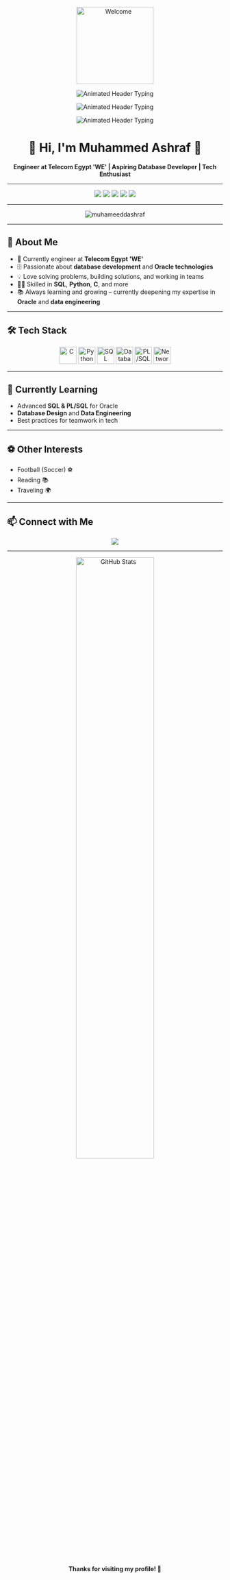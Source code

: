 <p align="center">
  <img src="https://media.giphy.com/media/ASd0Ukj0y3qMM/giphy.gif" width="180" alt="Welcome" />
</p>

<p align="center">
  <img src="https://readme-typing-svg.demolab.com?font=Fira+Code&size=32&pause=2000&color=B22222&center=true&vCenter=true&width=700&lines=*********************" alt="Animated Header Typing" />
</p>

<p align="center">
  <img src="https://readme-typing-svg.demolab.com?font=Fira+Code&size=32&pause=3000&color=B22222&center=true&vCenter=true&width=700&lines=******+WELCOME+******" alt="Animated Header Typing" />
</p>

<p align="center">
  <img src="https://readme-typing-svg.demolab.com?font=Fira+Code&size=32&pause=2000&color=B22222&center=true&vCenter=true&width=700&lines=*********************" alt="Animated Header Typing" />
</p>

<h1 align="center"> 👋 Hi, I'm Muhammed Ashraf 👋 </h1>

<p align="center">
 <b>Engineer at Telecom Egypt 'WE' | Aspiring Database Developer | Tech Enthusiast</b>
</p>

---

<div align="center">
  <img src="https://img.shields.io/badge/SQL-3178C6?style=for-the-badge&logo=sql&logoColor=white" />
  <img src="https://img.shields.io/badge/PL%2FSQL-F80000?style=for-the-badge&logo=oracle&logoColor=white" />
  <img src="https://img.shields.io/badge/Python-3776AB?style=for-the-badge&logo=python&logoColor=white" />
  <img src="https://img.shields.io/badge/C-00599C?style=for-the-badge&logo=c&logoColor=white" />
  <img src="https://img.shields.io/badge/Oracle-F80000?style=for-the-badge&logo=oracle&logoColor=white" />
</div>

---

<p align="center"> <img src="https://komarev.com/ghpvc/?username=Muhameeddashraf&label=Profile%20views&color=0e75b6&style=flat" alt="muhameeddashraf" /> </p>

---
## 🚀 About Me

- 🏢 Currently engineer at **Telecom Egypt 'WE'**
- 🗄️ Passionate about **database development** and **Oracle technologies**
- 💡 Love solving problems, building solutions, and working in teams
- 👨‍💻 Skilled in **SQL**, **Python**, **C**, and more
- 📚 Always learning and growing – currently deepening my expertise in **Oracle** and **data engineering**

---

## 🛠️ Tech Stack

<p align="center">
  <!-- C -->
  <img src="https://cdn.jsdelivr.net/gh/devicons/devicon/icons/c/c-original.svg" width="40" alt="C" />
  <!-- PL/SQL (Oracle icon) -->
  <!-- Python -->
  <img src="https://cdn.jsdelivr.net/gh/devicons/devicon/icons/python/python-original.svg" width="40" alt="Python" />
  <!-- SQL (Generic) -->
  <img src="https://img.icons8.com/color/48/000000/sql.png" width="40" alt="SQL" />
  <!-- Database (MySQL as a generic icon) -->
  <img src="https://cdn.jsdelivr.net/gh/devicons/devicon/icons/mysql/mysql-original.svg" width="40" alt="Database" />
  <img src="https://cdn.jsdelivr.net/gh/devicons/devicon/icons/oracle/oracle-original.svg" width="40" alt="PL/SQL" />
  <!-- Networking (network icon) -->
  <img src="https://img.icons8.com/color/48/000000/network.png" width="40" alt="Networking" />
  <!-- CSS -->
</p>

---

## 🌱 Currently Learning

- Advanced **SQL & PL/SQL** for Oracle
- **Database Design** and **Data Engineering**
- Best practices for teamwork in tech

---

## ⚽ Other Interests

- Football (Soccer) ⚽
- Reading 📚
- Traveling 🌍

---

## 📫 Connect with Me

<p align="center">
  <a href="https://www.linkedin.com/in/muhammedd-ashraf/"><img src="https://img.shields.io/badge/LinkedIn-blue?style=for-the-badge&logo=linkedin" /></a>
</p>

---

<p align="center">
  <img src="https://github-readme-stats.vercel.app/api?username=MuhameeddAshraf&show_icons=true&theme=tokyonight&hide_title=true" alt="GitHub Stats" width="60%" />
</p>

<p align="center"><b>Thanks for visiting my profile! 🚀</b></p>

